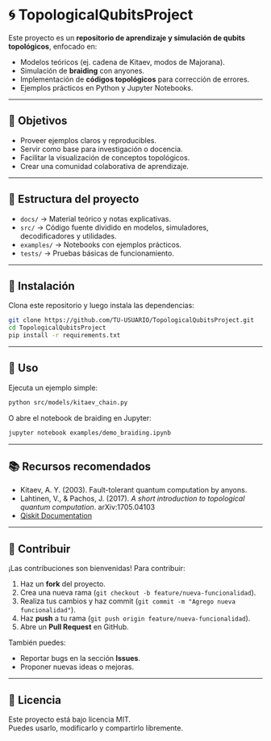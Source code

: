 # 🌀 TopologicalQubitsProject

Este proyecto es un **repositorio de aprendizaje y simulación de qubits topológicos**, enfocado en:
- Modelos teóricos (ej. cadena de Kitaev, modos de Majorana).
- Simulación de **braiding** con anyones.
- Implementación de **códigos topológicos** para corrección de errores.
- Ejemplos prácticos en Python y Jupyter Notebooks.

---

## 🚀 Objetivos
- Proveer ejemplos claros y reproducibles.
- Servir como base para investigación o docencia.
- Facilitar la visualización de conceptos topológicos.
- Crear una comunidad colaborativa de aprendizaje.

---

## 📂 Estructura del proyecto
- `docs/` → Material teórico y notas explicativas.
- `src/` → Código fuente dividido en modelos, simuladores, decodificadores y utilidades.
- `examples/` → Notebooks con ejemplos prácticos.
- `tests/` → Pruebas básicas de funcionamiento.

---

## 🔧 Instalación
Clona este repositorio y luego instala las dependencias:

```bash
git clone https://github.com/TU-USUARIO/TopologicalQubitsProject.git
cd TopologicalQubitsProject
pip install -r requirements.txt
```

---

## 🧪 Uso
Ejecuta un ejemplo simple:

```bash
python src/models/kitaev_chain.py
```

O abre el notebook de braiding en Jupyter:

```bash
jupyter notebook examples/demo_braiding.ipynb
```

---

## 📚 Recursos recomendados
- Kitaev, A. Y. (2003). Fault-tolerant quantum computation by anyons.
- Lahtinen, V., & Pachos, J. (2017). *A short introduction to topological quantum computation*. arXiv:1705.04103
- [Qiskit Documentation](https://qiskit.org/documentation/)

---

## 🤝 Contribuir
¡Las contribuciones son bienvenidas! Para contribuir:

1. Haz un **fork** del proyecto.  
2. Crea una nueva rama (`git checkout -b feature/nueva-funcionalidad`).  
3. Realiza tus cambios y haz commit (`git commit -m "Agrego nueva funcionalidad"`).  
4. Haz **push** a tu rama (`git push origin feature/nueva-funcionalidad`).  
5. Abre un **Pull Request** en GitHub.  

También puedes:
- Reportar bugs en la sección **Issues**.  
- Proponer nuevas ideas o mejoras.  

---

## 📜 Licencia
Este proyecto está bajo licencia MIT.  
Puedes usarlo, modificarlo y compartirlo libremente.
